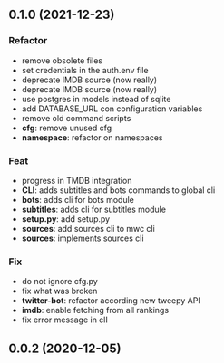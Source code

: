 ## 0.1.0 (2021-12-23)

### Refactor

- remove obsolete files
- set credentials in the auth.env file
- deprecate IMDB source (now really)
- deprecate IMDB source (now really)
- use postgres in models instead of sqlite
- add DATABASE_URL con configuration variables
- remove old command scripts
- **cfg**: remove unused cfg
- **namespace**: refactor on namespaces

### Feat

- progress in TMDB integration
- **CLI**: adds subtitles and bots commands to global cli
- **bots**: adds cli for bots module
- **subtitles**: adds cli for subtitles module
- **setup.py**: add setup.py
- **sources**: add sources cli to mwc cli
- **sources**: implements sources cli

### Fix

- do not ignore cfg.py
- fix what was broken
- **twitter-bot**: refactor according new tweepy API
- **imdb**: enable fetching from all rankings
- fix error message in clI

## 0.0.2 (2020-12-05)
